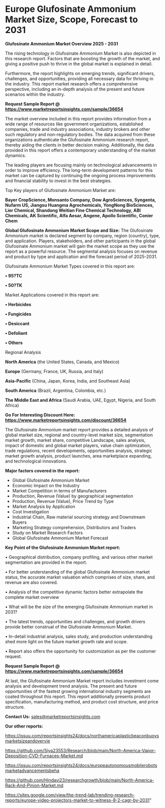 # Europe Glufosinate Ammonium Market Size, Scope, Forecast to 2031

<Strong> Glufosinate Ammonium Market Overview 2025 - 2031</strong>

The rising technology in Glufosinate Ammonium Market is also depicted in this research report. Factors that are boosting the growth of the market, and giving a positive push to thrive in the global market is explained in detail.

Furthermore, the report highlights on emerging trends, significant drivers, challenges, and opportunities, providing all necessary data for thriving in the industry. This report market research offers a comprehensive perspective, including an in-depth analysis of the present and future scenarios within the industry.

<strong>Request Sample Report @ <a href=https://www.marketreportsinsights.com/sample/36654>https://www.marketreportsinsights.com/sample/36654</a></strong>

The market overview included in this report provides information from a wide range of resources like government organizations, established companies, trade and industry associations, industry brokers and other such regulatory and non-regulatory bodies. The data acquired from these organizations authenticate the Glufosinate Ammonium research report, thereby aiding the clients in better decision making. Additionally, the data provided in this report offers a contemporary understanding of the market dynamics.

The leading players are focusing mainly on technological advancements in order to improve efficiency. The long-term development patterns for this market can be captured by continuing the ongoing process improvements and financial stability to invest in the best strategies.

Top Key players of Glufosinate Ammonium Market are:

<strong>Bayer CropScience, Monsanto Company, Dow AgroSciences, Syngenta, Nufarm US, Jiangsu Huangma Agrochemicals, YongNong BioSciences, Lier Chemical, Shandong Weitian Fine Chemical Technology, ABI Chemicals, AK Scientific, Alfa Aesar, Angene, Apollo Scientific, Conier Chem</strong>

<strong><b>Global Glufosinate Ammonium Market Scope and Size:</b></strong>
The Glufosinate Ammonium market is declared segment by company, region (country), type, and application. Players, stakeholders, and other participants in the global Glufosinate Ammonium market will gain the market scope as they use the report as a powerful resource. The segmental analysis focuses on revenue and product by type and application and the forecast period of 2025-2031.

Glufosinate Ammonium Market Types covered in this report are:

<strong>•  95?TC

•  50?TK</strong>

Market Applications covered in this report are:

<strong>•  Herbicides

•  Fungicides

•  Desiccant

•  Defoliant

•  Others</strong> 

Regional Analysis

<strong>North America</strong> (the United States, Canada, and Mexico)

<strong>Europe</strong> (Germany, France, UK, Russia, and Italy)

<strong>Asia-Pacific</strong> (China, Japan, Korea, India, and Southeast Asia)

<strong>South America</strong> (Brazil, Argentina, Colombia, etc.)

<strong>The Middle East and Africa</strong> (Saudi Arabia, UAE, Egypt, Nigeria, and South Africa)

<strong>Go For Interesting Discount Here: <a href=https://www.marketreportsinsights.com/discount/36654>https://www.marketreportsinsights.com/discount/36654</a></strong>

The Glufosinate Ammonium market report provides a detailed analysis of global market size, regional and country-level market size, segmentation market growth, market share, competitive Landscape, sales analysis, impact of domestic and global market players, value chain optimization, trade regulations, recent developments, opportunities analysis, strategic market growth analysis, product launches, area marketplace expanding, and technological innovations.

<strong><b>Major factors covered in the report:</b></strong>
<ul>
  <li>Global Glufosinate Ammonium Market </li>
  <li>Economic Impact on the Industry</li>
  <li>Market Competition in terms of Manufacturers</li>
  <li>Production, Revenue (Value) by geographical segmentation</li>
  <li>Production, Revenue (Value), Price Trend by Type</li>
  <li>Market Analysis by Application</li>
  <li>Cost Investigation</li>
  <li>Industrial Chain, Raw material sourcing strategy and Downstream Buyers</li>
  <li>Marketing Strategy comprehension, Distributors and Traders</li>
  <li>Study on Market Research Factors</li>
  <li>Global Glufosinate Ammonium Market Forecast</li>
</ul>

<strong><b>Key Point of the Glufosinate Ammonium Market report:</b></strong>

• Geographical distribution, company profiling, and various other market segmentation are provided in the report.

• For better understanding of the global Glufosinate Ammonium market status, the accurate market valuation which comprises of size, share, and revenue are also covered.

• Analysis of the competitive dynamic factors better extrapolate the complete market overview

• What will be the size of the emerging Glufosinate Ammonium market in 2031?

• The latest trends, opportunities and challenges, and growth drivers provide better construal of the Glufosinate Ammonium Market.

• In-detail industrial analysis, sales study, and production understanding shed more light on the future market growth rate and scope.

• Report also offers the opportunity for customization as per the customer request.

<strong>Request Sample Report @ <a href=https://www.marketreportsinsights.com/sample/36654>https://www.marketreportsinsights.com/sample/36654</a></strong>

At last, the Glufosinate Ammonium Market report includes investment come analysis and development trend analysis. The present and future opportunities of the fastest growing international industry segments are coated throughout this report. This report additionally presents product specification, manufacturing method, and product cost structure, and price structure.

<strong>Contact Us:</strong>
sales@marketreportsinsights.com

<strong>Our other reports:</strong>

<a href=https://issuu.com/reportsinsights24/docs/northamericaplasticbeaconbuoysmarketsizeandovervie>https://issuu.com/reportsinsights24/docs/northamericaplasticbeaconbuoysmarketsizeandovervie</a>

<a href=https://github.com/Siya23553/Research/blob/main/North-America-Vapor-Deposition-CVD-Furnaces-Market.md>https://github.com/Siya23553/Research/blob/main/North-America-Vapor-Deposition-CVD-Furnaces-Market.md</a>

<a href=https://issuu.com/reportsinsights24/docs/europeautonomousmobilerobotsmarketadvancementsbeha>https://issuu.com/reportsinsights24/docs/europeautonomousmobilerobotsmarketadvancementsbeha</a>

<a href=https://github.com/Hindavi23/researchgrowth/blob/main/North-America-Rack-And-Pinion-Market.md>https://github.com/Hindavi23/researchgrowth/blob/main/North-America-Rack-And-Pinion-Market.md</a>

<a href=https://sites.google.com/view/the-trend-lab/trending-research-reports/europe-video-projectors-market-to-witness-8-2-cagr-by-2031>https://sites.google.com/view/the-trend-lab/trending-research-reports/europe-video-projectors-market-to-witness-8-2-cagr-by-2031</a>"
